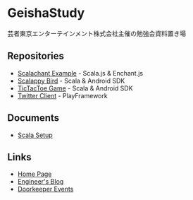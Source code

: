 GeishaStudy
===========

芸者東京エンターテインメント株式会社主催の勉強会資料置き場

## Repositories

* [Scalachant Example](https://github.com/geishatokyo/scalachant-example) - Scala.js & Enchant.js
* [Scalappy Bird](https://github.com/geishatokyo/scalappybird) - Scala & Android SDK
* [TicTacToe Game](https://github.com/geishatokyo/scala-android-tictactoe) - Scala & Android SDK
* [Twitter Client](https://github.com/geishatokyo/playexample) - PlayFramework

## Documents

* [Scala Setup](ScalaSetup.md)

## Links

* [Home Page](http://www.geishatokyo.com)
* [Engineer's Blog](http://blob.geishatokyo.com/)
* [Doorkeeper Events](http://geishatokyo.doorkeeper.jp/events)
